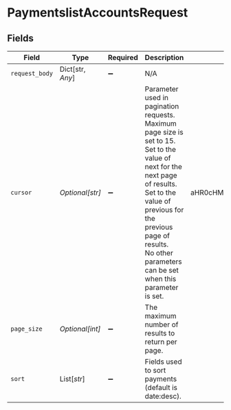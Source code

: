 # PaymentslistAccountsRequest


## Fields

| Field                                                                                                                                                                                                                                                    | Type                                                                                                                                                                                                                                                     | Required                                                                                                                                                                                                                                                 | Description                                                                                                                                                                                                                                              | Example                                                                                                                                                                                                                                                  |
| -------------------------------------------------------------------------------------------------------------------------------------------------------------------------------------------------------------------------------------------------------- | -------------------------------------------------------------------------------------------------------------------------------------------------------------------------------------------------------------------------------------------------------- | -------------------------------------------------------------------------------------------------------------------------------------------------------------------------------------------------------------------------------------------------------- | -------------------------------------------------------------------------------------------------------------------------------------------------------------------------------------------------------------------------------------------------------- | -------------------------------------------------------------------------------------------------------------------------------------------------------------------------------------------------------------------------------------------------------- |
| `request_body`                                                                                                                                                                                                                                           | Dict[str, *Any*]                                                                                                                                                                                                                                         | :heavy_minus_sign:                                                                                                                                                                                                                                       | N/A                                                                                                                                                                                                                                                      |                                                                                                                                                                                                                                                          |
| `cursor`                                                                                                                                                                                                                                                 | *Optional[str]*                                                                                                                                                                                                                                          | :heavy_minus_sign:                                                                                                                                                                                                                                       | Parameter used in pagination requests. Maximum page size is set to 15.<br/>Set to the value of next for the next page of results.<br/>Set to the value of previous for the previous page of results.<br/>No other parameters can be set when this parameter is set.<br/> | aHR0cHM6Ly9nLnBhZ2UvTmVrby1SYW1lbj9zaGFyZQ==                                                                                                                                                                                                             |
| `page_size`                                                                                                                                                                                                                                              | *Optional[int]*                                                                                                                                                                                                                                          | :heavy_minus_sign:                                                                                                                                                                                                                                       | The maximum number of results to return per page.<br/>                                                                                                                                                                                                   |                                                                                                                                                                                                                                                          |
| `sort`                                                                                                                                                                                                                                                   | List[*str*]                                                                                                                                                                                                                                              | :heavy_minus_sign:                                                                                                                                                                                                                                       | Fields used to sort payments (default is date:desc).                                                                                                                                                                                                     |                                                                                                                                                                                                                                                          |